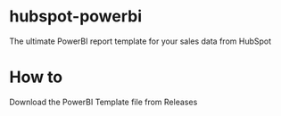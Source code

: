 # hubspot-powerbi
The ultimate PowerBI report template for your sales data from HubSpot

# How to

Download the PowerBI Template file from Releases
